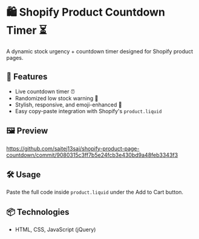 # 🛍️ Shopify Product Countdown Timer ⏳

A dynamic stock urgency + countdown timer designed for Shopify product pages.

## 🚀 Features

- Live countdown timer ⏰
- Randomized low stock warning 🛒
- Stylish, responsive, and emoji-enhanced 🎉
- Easy copy-paste integration with Shopify's `product.liquid`

## 🖼️ Preview
https://github.com/saitej13sai/shopify-product-page-countdown/commit/9080315c3ff7b5e24fcb3e430bd9a48feb3343f3


## 🛠️ Usage

Paste the full code inside `product.liquid` under the Add to Cart button.

## 📦 Technologies

- HTML, CSS, JavaScript (jQuery)





